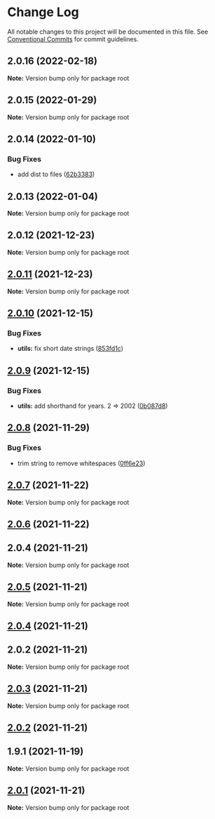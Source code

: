 # Change Log

All notable changes to this project will be documented in this file.
See [Conventional Commits](https://conventionalcommits.org) for commit guidelines.

## 2.0.16 (2022-02-18)

**Note:** Version bump only for package root





## 2.0.15 (2022-01-29)

**Note:** Version bump only for package root





## 2.0.14 (2022-01-10)


### Bug Fixes

* add dist to files ([62b3383](https://github.com/baloise/web-app-utils/commit/62b338315c1f355c1c091e0e0571177765399b71))





## 2.0.13 (2022-01-04)

**Note:** Version bump only for package root





## 2.0.12 (2021-12-23)

**Note:** Version bump only for package root





## [2.0.11](https://github.com/baloise/web-app-utils/compare/v2.0.10...v2.0.11) (2021-12-23)

**Note:** Version bump only for package root





## [2.0.10](https://github.com/baloise/web-app-utils/compare/v2.0.9...v2.0.10) (2021-12-15)


### Bug Fixes

* **utils:** fix short date strings ([853fd1c](https://github.com/baloise/web-app-utils/commit/853fd1cf52f3ea957bf0a57c064a0949df09e7aa))





## [2.0.9](https://github.com/baloise/web-app-utils/compare/v2.0.8...v2.0.9) (2021-12-15)


### Bug Fixes

* **utils:** add shorthand for years. 2 => 2002 ([0b087d8](https://github.com/baloise/web-app-utils/commit/0b087d8eca63b9d96a761b791737f2a59975652d))





## [2.0.8](https://github.com/baloise/web-app-utils/compare/v2.0.7...v2.0.8) (2021-11-29)


### Bug Fixes

* trim string to remove whitespaces ([0ff6e23](https://github.com/baloise/web-app-utils/commit/0ff6e236ef84a4939350654c89e7193c83274026))





## [2.0.7](https://github.com/baloise/web-app-utils/compare/v2.0.6...v2.0.7) (2021-11-22)

**Note:** Version bump only for package root





## [2.0.6](https://github.com/baloise/web-app-utils/compare/v2.0.5...v2.0.6) (2021-11-22)



## 2.0.4 (2021-11-21)

**Note:** Version bump only for package root





## [2.0.5](https://github.com/baloise/web-app-utils/compare/v2.0.4...v2.0.5) (2021-11-21)

**Note:** Version bump only for package root





## [2.0.4](https://github.com/baloise/web-app-utils/compare/v2.0.3...v2.0.4) (2021-11-21)



## 2.0.2 (2021-11-21)

**Note:** Version bump only for package root





## [2.0.3](https://github.com/baloise/web-app-utils/compare/v2.0.2...v2.0.3) (2021-11-21)

**Note:** Version bump only for package root





## [2.0.2](https://github.com/baloise/web-app-utils/compare/v2.0.1...v2.0.2) (2021-11-21)



## 1.9.1 (2021-11-19)

**Note:** Version bump only for package root





## [2.0.1](https://github.com/baloise/web-app-utils/compare/v2.0.0...v2.0.1) (2021-11-21)

**Note:** Version bump only for package root
